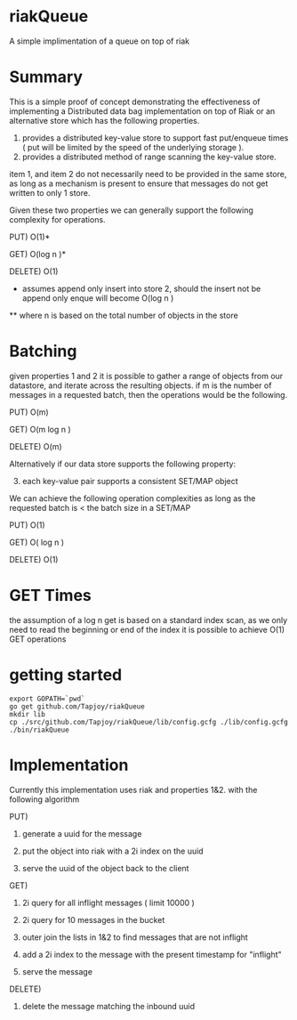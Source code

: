 riakQueue
=========

A simple implimentation of a queue on top of riak

Summary
=========
This is a simple proof of concept demonstrating the effectiveness of implementing a Distributed data bag implementation on top of Riak or an alternative store which has the following properties.

1) provides a distributed key-value store to support fast put/enqueue times ( put will be limited by the speed of the underlying storage ).
2) provides a distributed method of range scanning the key-value store.


item 1, and item 2 do not necessarily need to be provided in the same store, as long as a mechanism is present to ensure that messages do not get written to only 1 store.

Given these two properties we can generally support the following complexity for operations.

PUT) O(1)*

GET) O(log n )*

DELETE) O(1)

*  assumes append only insert into store 2, should the insert not be append only enque will become O(log n )

** where n is based on the total number of objects in the store

Batching
========
given properties 1 and 2 it is possible to gather a range of objects from our datastore, and iterate across the resulting objects.  if m is the number of messages in a requested batch, then the operations would be the following.

PUT)    O(m)

GET)    O(m log n )

DELETE) O(m)

Alternatively if our data store supports the following property:

3) each key-value pair supports a consistent SET/MAP object

We can achieve the following operation complexities as long as the requested batch is < the batch size in a SET/MAP

PUT)    O(1)

GET)    O( log n )

DELETE)  O(1)

GET Times
=========

the assumption of a log n get is based on a standard index scan, as we only need to read the beginning or end of the index it is possible to achieve O(1) GET operations


getting started
=========
```
export GOPATH=`pwd`
go get github.com/Tapjoy/riakQueue
mkdir lib
cp ./src/github.com/Tapjoy/riakQueue/lib/config.gcfg ./lib/config.gcfg
./bin/riakQueue
```

Implementation
==========
Currently this implementation uses riak and properties 1&2. with the following algorithm

PUT) 

  1) generate a uuid for the message

  2) put the object into riak with a 2i index on the uuid
  
  3) serve the uuid of the object back to the client

GET)
  
  1) 2i query for all inflight messages ( limit 10000 )
  
  2) 2i query for 10 messages in the bucket
  
  3) outer join the lists in 1&2 to find messages that are not inflight
  
  4) add a 2i index to the message with the present timestamp for "inflight"
  
  5) serve the message
  
DELETE)

  1) delete the message matching the inbound uuid



